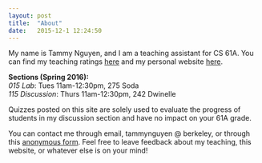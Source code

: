```yaml
---
layout: post
title:  "About"
date:   2015-12-1 12:24:50
---
```


My name is Tammy Nguyen, and I am a teaching assistant for CS 61A. You can find my teaching ratings [here](https://hkn.eecs.berkeley.edu/coursesurveys/instructor/8466) and my personal website [here](http://tmmydngyn.com). 

**Sections (Spring 2016):**  
*015 Lab*: Tues 11am-12:30pm, 275 Soda  
*115 Discussion*: Thurs 11am-12:30pm, 242 Dwinelle

Quizzes posted on this site are solely used to evaluate the progress of students in my discussion section and have no impact on your 61A grade.

You can contact me through email, tammynguyen @ berkeley, or through this [anonymous form](http://goo.gl/forms/RRPgZTk8qe). Feel free to leave feedback about my teaching, this website, or whatever else is on your mind!